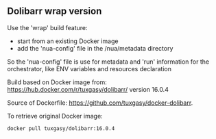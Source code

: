 ## Dolibarr wrap version

Use the 'wrap' build feature:

- start from an existing Docker image
- add the 'nua-config' file in the /nua/metadata directory

So the 'nua-config' file is use for metadata and 'run' information for the orchestrator, like ENV variables and resources declaration


Build based on Docker image from:
<https://hub.docker.com/r/tuxgasy/dolibarr/>
version 16.0.4

Source of Dockerfile: <https://github.com/tuxgasy/docker-dolibarr>.

To retrieve original Docker image:
```
docker pull tuxgasy/dolibarr:16.0.4
```
